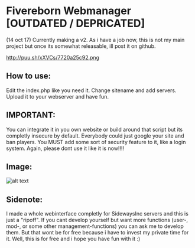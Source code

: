 Fivereborn Webmanager [OUTDATED / DEPRICATED]
==============

(14 oct 17)
Currently making a v2.
As i have a job now, this is not my main project
but once its somewhat releasable, ill post it on github.

http://puu.sh/xXVCs/7720a25c92.png

How to use:
--------------

Edit the index.php like you need it. Change sitename and add servers. Upload it to your webserver and have fun.


IMPORTANT:
--------------

You can integrate it in you own website or build around that script but its completly insecure by default. Everybody could just google your site and ban players. You MUST add some sort of security feature to it, like a login system.
Again, please dont use it like it is now!!!!


Image:
--------------
![alt text](http://puu.sh/syhUW/723d990e43.png "Working Interface")


Sidenote:
--------------
I made a whole webinterface completly for SidewaysInc servers and this is just a "ripoff". If you cant develop yourself but want more functions (user-, mod-, or some other management-functions) you can ask me to develop them. But that wont be for free because i have to invest my private time for it. Well, this is for free and i hope you have fun with it :)
